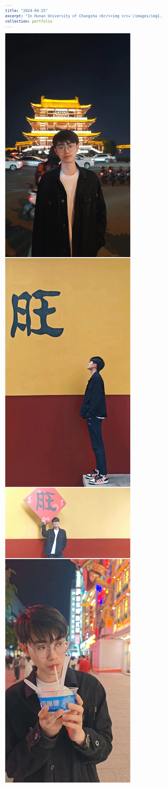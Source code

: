```yaml
---
title: "2024-04-25"
excerpt: "In Hunan University of Changsha <br/><img src='/images/img1.jpg' style='max-width: 400px;'>"
collection: portfolio
---
```


<img src='/images/dupujiangge.jpg' style='max-width: 400px;'>
<img src='/images/kaifusi.jpg' style='max-width: 400px;'>
<img src='/images/kaifusi2.jpg' style='max-width: 400px;'>
<img src='/images/citiwalk.jpg' style='max-width: 400px;'>
